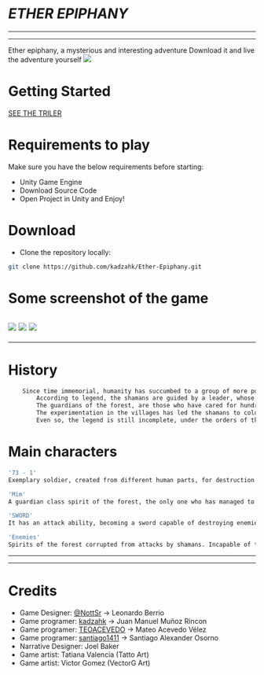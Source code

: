 # _ETHER EPIPHANY_
---
---
Ether epiphany, a mysterious and interesting adventure
Download it and live the adventure yourself
![](https://cdn.discordapp.com/attachments/976850665181704252/1035020048047284275/Fondo.jpg)

# Getting Started
[SEE THE TRILER](https://drive.google.com/file/d/1aJ_L_Q0ETSmJhAPiLw1tzwjT7rW03adL/view?usp=drivesdk)
# Requirements to play
Make sure you have the below requirements before starting:

- Unity Game Engine
- Download Source Code
- Open Project in Unity and Enjoy!

# Download
- Clone the repository locally:
```sh
git clone https://github.com/kadzahk/Ether-Epiphany.git
```

# Some screenshot of the game
![](https://media.discordapp.net/attachments/976850665181704252/1035026263657697280/unknown.png?width=1034&height=572)
![](https://media.discordapp.net/attachments/976850665181704252/1035027089398706208/unknown.png?width=822&height=585)
![](https://media.discordapp.net/attachments/976850665181704252/1035027104473026640/unknown.png?width=1034&height=577)
---
---
# History
```sh
    Since time immemorial, humanity has succumbed to a group of more powerful people, being outraged, stripped, mutilated and colonized. The Shamans, a race of people who are dedicated to colonizing villages leaving all their inhabitants under a regime of one leader and no one to inhabit them.
        According to legend, the shamans are guided by a leader, whose identity is still a mystery, it is said that only the highest positions within the group know who this person is. Their mission is to assassinate people from any village to use them as experiments, and to plunder the energies of the spirits that live around the forest of the villages.
        The guardians of the forest, are those who have cared for hundreds of years for these wooded areas, however, once the energy is extracted, they gradually become corrupted until they have no clear objective of protection, and instead are dedicated to annihilate everything that is against the plan of the shamans.
        The experimentation in the villages has led the shamans to colonize many more locations and all to enlarge their army of soldiers, which are composed of dismembered parts of the multiple inhabitants in the villages. The objective is still clear for these 'soldiers', created in fortresses to pass the tests designed by the leaders of the group, so that in this way they become part of the troop, the strongest will pass and follow the orders of the shamans, even so, the losers will be part of the tests where they will perish at the hands of the new malformed recruits.
        Even so, the legend is still incomplete, under the orders of the shamans no body created by them can think for themselves. Questions such as Who is the leader? Why is he so interested in collecting the energy of the spirits? Why are even more soldiers needed? They remain unanswered. This will be the mission, to find the ultimate purpose.
```

# Main characters
```sh
'73 - 1'
Exemplary soldier, created from different human parts, for destruction and loyalty to the shamans. Distrustful, authoritarian and determined to be the best soldier ever, destroying anyone who gets in the way.

'Mim'
A guardian class spirit of the forest, the only one who has managed to escape shaman attacks. He used to live off the magical energy of the forest, nowadays corrupted and weak, as he has no elixir to continue, but determined to change history with an ally.

'SWORD'
It has an attack ability, becoming a sword capable of destroying enemies if the wielder has the ability to exploit this potential.

'Enemies'
Spirits of the forest corrupted from attacks by shamans. Incapable of thinking, reasoning or remembering things, but with the purpose of harming anyone who is against the shamans plan, nowadays they inhabit areas near towns or training caves where the newly created soldiers test their skills.
```
---
---
# Credits
- Game Designer: [@NottSr](https://github.com/NottSr) -> Leonardo Berrio
- Game programer: [kadzahk](https://github.com/kadzahk) -> Juan Manuel Muñoz Rincon
- Game programer: [TEOACEVEDO](https://github.com/TEOACEVEDO) -> Mateo Acevedo Vélez
- Game programer: [santiago1411](https://github.com/santiago1411) -> Santiago Alexander Osorno
- Narrative Designer: Joel Baker
- Game artist: Tatiana Valencia (Tatto Art)
- Game artist: Victor Gomez (VectorG Art)
